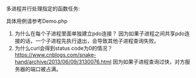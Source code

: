 多进程并行处理指定的函数任务:

具体用例请参考Demo.php
1. 为什么在每个子进程里面单独建立pdo连接？
因为如果子进程之间共享pdo连接的话，一个子进程先执行退出，会导致其他子进程查询失败。
2. 为什么curl会得到status code为0的情况？
https://www.cnblogs.com/snake-hand/archive/2013/06/09/3130076.html
因为如果子进程查询过快，对方服务器的端口被占满。
